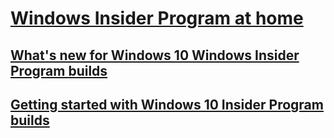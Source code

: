 # [Windows Insider Program at home](index.md)
## [What's new for Windows 10 Windows Insider Program builds](Whats-new-wip-at-home.md)
## [Getting started with Windows 10 Insider Program builds](Get-started-wip-at-home.md)
